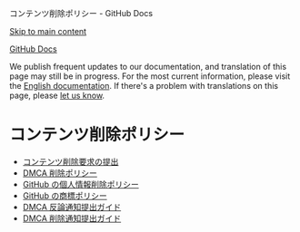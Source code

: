 コンテンツ削除ポリシー - GitHub Docs

[Skip to main content](#main-content)

[](/ja)[GitHub Docs](/ja)

We publish frequent updates to our documentation, and translation of this page may still be in progress. For the most current information, please visit the [English documentation](/en). If there's a problem with translations on this page, please [let us know](https://github.com/contact?form[subject]=translation%20issue%20on%20docs.github.com&form[comments]=).

コンテンツ削除ポリシー
==========

* [コンテンツ削除要求の提出](/ja/site-policy/content-removal-policies/submitting-content-removal-requests)
* [DMCA 削除ポリシー](/ja/site-policy/content-removal-policies/dmca-takedown-policy)
* [GitHub の個人情報削除ポリシー](/ja/site-policy/content-removal-policies/github-private-information-removal-policy)
* [GitHub の商標ポリシー](/ja/site-policy/content-removal-policies/github-trademark-policy)
* [DMCA 反論通知提出ガイド](/ja/site-policy/content-removal-policies/guide-to-submitting-a-dmca-counter-notice)
* [DMCA 削除通知提出ガイド](/ja/site-policy/content-removal-policies/guide-to-submitting-a-dmca-takedown-notice)
